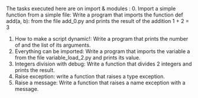 The tasks executed here are  on import & modules :
0. Import a simple function from a simple file: Write a program that imports the function def add(a, b): from the file add_0.py and prints the result of the addition 1 + 2 = 3
1. How to make a script dynamic!: Write a program that prints the number of and the list of its arguments.
2. Everything can be imported: Write a program that imports the variable a from the file variable_load_2.py and prints its value.
3. Integers division with debug: Write a function that divides 2 integers and prints the result.
4. Raise exception: write a function that raises a type exception. 
5. Raise a message: Write a function that raises a name exception with a message.
